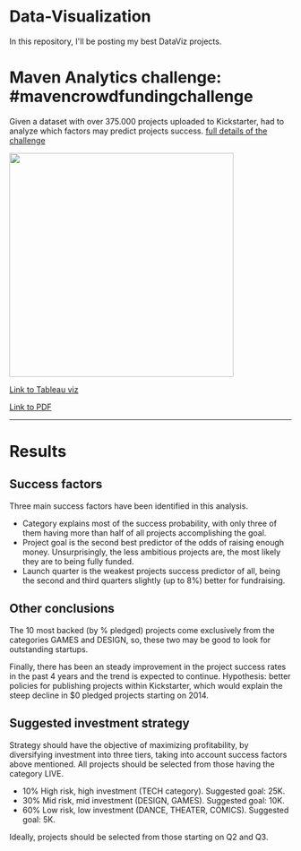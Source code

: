# Data-Visualization

In this repository, I'll be posting my best DataViz projects.

# Maven Analytics challenge: #mavencrowdfundingchallenge

Given a dataset with over 375.000 projects uploaded to Kickstarter, had to analyze which factors may predict projects success. [full details of the challenge](https://www.mavenanalytics.io/blog/maven-crowdfunding-challenge?utm_source=linkedin&utm_campaign=mavencrowdfundingchallenge_li_maven)

<div class="img-left"><img src="https://i.imgur.com/S3UuZWK.png" width="400"></div>

[Link to Tableau viz](https://public.tableau.com/app/profile/gonzalo3304/viz/Kickstarter_16228395867440/Dashboard1)

[Link to PDF](https://drive.google.com/file/d/1day1huyMf7Z8D3zEOljj7dLH_E4g78Uk/view?usp=sharing)

---

# Results
## Success factors

Three main success factors have been identified in this analysis.
- Category explains most of the success probability, with only three of them having more than half of all projects accomplishing the goal.
- Project goal is the second best predictor of the odds of raising enough money. Unsurprisingly, the less ambitious projects are, the most likely they are to being fully funded.
- Launch quarter is the weakest projects success predictor of all, being the second and third quarters slightly (up to 8%) better for fundraising.

## Other conclusions
The 10 most backed (by % pledged) projects come exclusively from the categories GAMES and DESIGN, so, these two may be good to look for outstanding startups.

Finally, there has been an steady improvement in the project success rates in the past 4 years and the trend is expected to continue. Hypothesis: better policies for publishing projects within Kickstarter, which would explain the steep decline in $0 pledged projects starting on 2014.

## Suggested investment strategy
Strategy should have the objective of maximizing profitability, by diversifying investment into three tiers, taking into account success factors above mentioned. All projects should be selected from those having the category LIVE.
- 10% High risk, high investment (TECH category). Suggested goal: 25K.
- 30% Mid risk, mid investment (DESIGN, GAMES). Suggested goal: 10K.
- 60% Low risk, low investment (DANCE, THEATER, COMICS). Suggested goal: 5K.


Ideally, projects should be selected from those starting on Q2 and Q3.
